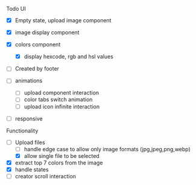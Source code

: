 Todo
UI
- [x] Empty state, upload image component
- [x] image display component
- [x] colors component
    - [x] display hexcode, rgb and hsl values
- [ ] Created by footer
- [ ] animations
    - [ ] upload component interaction
    - [ ] color tabs switch animation
    - [ ] upload icon infinite interaction
- [ ] responsive
    

Functionality
- [ ] Upload files
    - [ ] handle edge case to allow only image formats (jpg,jpeg,png,webp)
    - [x] allow single file to be selected
- [x] extract top 7 colors from the image
- [x] handle states
- [ ] creator scroll interaction